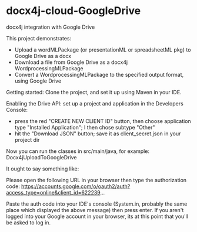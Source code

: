 docx4j-cloud-GoogleDrive
========================

docx4j integration with Google Drive

This project demonstrates:

* Upload a wordMLPackage (or presentationML or spreadsheetML pkg) to Google Drive as a docx
* Download a file from Google Drive as a docx4j WordprocessingMLPackage
* Convert a WordprocessingMLPackage to the specified output format, using Google Drive

Getting started: Clone the project, and set it up using Maven in your IDE.  

Enabling the Drive API: set up a project and application in the Developers Console:
* press the red "CREATE NEW CLIENT ID" button, then choose application type "Installed Application"; I then chose subtype "Other" 
* hit the "Download JSON" button; save it as client_secret.json in your project dir

Now you can run the classes in src/main/java, for example: Docx4jUploadToGoogleDrive

It ought to say something like:

   Please open the following URL in your browser then type the authorization code:
      https://accounts.google.com/o/oauth2/auth?access_type=online&client_id=622239...
      
Paste the auth code into your IDE's console (System.in, probably the same place which displayed the above message) 
then press enter.  If you aren't logged into your Google account in your browser, its at this point that you'll be
asked to log in.

